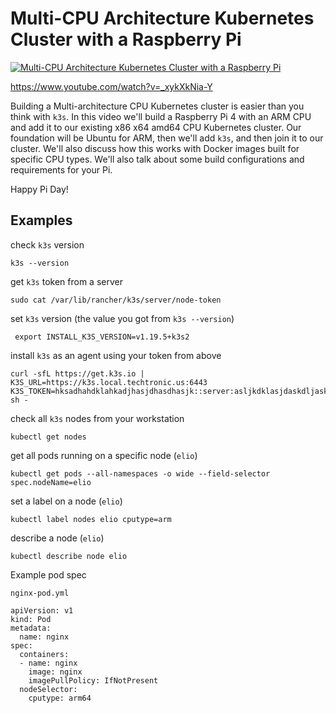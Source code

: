 # Multi-CPU Architecture Kubernetes Cluster with a Raspberry Pi

[![Multi-CPU Architecture Kubernetes Cluster with a Raspberry Pi](https://img.youtube.com/vi/_xykXkNia-Y/0.jpg)](https://www.youtube.com/watch?v=_xykXkNia-Y "Multi-CPU Architecture Kubernetes Cluster with a Raspberry Pi")

https://www.youtube.com/watch?v=_xykXkNia-Y


Building a Multi-architecture CPU Kubernetes cluster is easier than you think with `k3s`.  In this video we'll build a Raspberry Pi 4 with an ARM CPU and add it to our existing x86 x64 amd64 CPU Kubernetes cluster.  Our foundation will be Ubuntu for ARM, then we'll add `k3s`, and then join it to our cluster.  We'll also discuss how this works with Docker images built for specific CPU types.  We'll also talk about some build configurations and requirements for your Pi.

Happy Pi Day!


## Examples

check `k3s` version

```
k3s --version
```


get `k3s` token from a server

```
sudo cat /var/lib/rancher/k3s/server/node-token
```

set `k3s` version (the value you got from `k3s --version`)

```
 export INSTALL_K3S_VERSION=v1.19.5+k3s2
```


install `k3s` as an agent using your token from above


```
curl -sfL https://get.k3s.io | K3S_URL=https://k3s.local.techtronic.us:6443 K3S_TOKEN=hksadhahdklahkadjhasjdhasdhasjk::server:asljkdklasjdaskdljaskjdlasj sh -
```


check all `k3s` nodes from your workstation

```
kubectl get nodes
```


get all pods running on a specific node (`elio`)

```
kubectl get pods --all-namespaces -o wide --field-selector spec.nodeName=elio
```


set a label on a node (`elio`)

```
kubectl label nodes elio cputype=arm
```

describe a node (`elio`)

```
kubectl describe node elio
```

Example pod spec

`nginx-pod.yml`

```
apiVersion: v1
kind: Pod
metadata:
  name: nginx
spec:
  containers:
  - name: nginx
    image: nginx
    imagePullPolicy: IfNotPresent
  nodeSelector:
    cputype: arm64
```